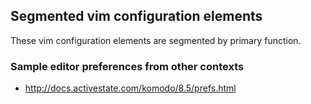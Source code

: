 ## Segmented vim configuration elements

These vim configuration elements are segmented by primary function.

### Sample editor preferences from other contexts

* http://docs.activestate.com/komodo/8.5/prefs.html
